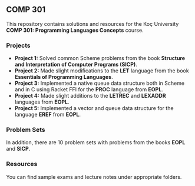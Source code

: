 ## COMP 301
This repository contains solutions and resources for the Koç University **COMP 301: Programming Languages Concepts** course. 

### Projects
- **Project 1:** Solved common Scheme problems from the book **Structure and Interpretation of Computer Programs (SICP)**.
- **Project 2:** Made slight modifications to the **LET** language from the book **Essentials of Programming Languages**.
- **Project 3:** Implemented a native queue data structure both in Scheme and in C using Racket FFI for the **PROC** language from **EOPL**.
- **Project 4:** Made slight additions to the **LETREC** and **LEXADDR** languages from **EOPL**.
- **Project 5:** Implemented a vector and queue data structure for the language **EREF** from **EOPL**.

### Problem Sets
In addition, there are 10 problem sets with problems from the books **EOPL** and **SICP**.

### Resources
You can find sample exams and lecture notes under appropriate folders.

